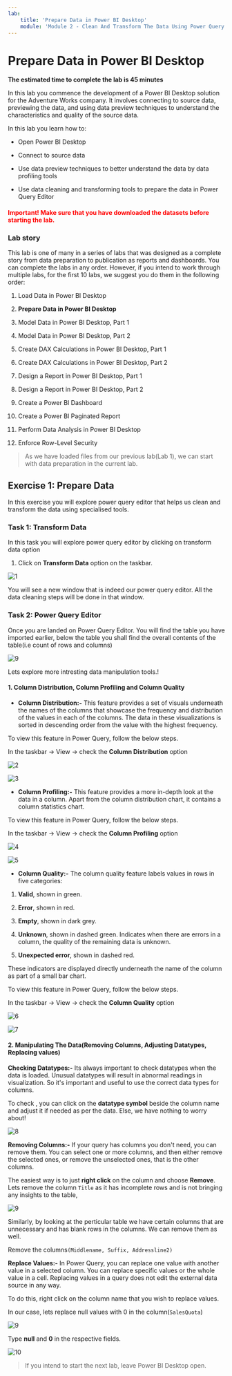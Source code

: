 ```yaml
---
lab:
    title: 'Prepare Data in Power BI Desktop'
    module: 'Module 2 - Clean And Transform The Data Using Power Query Editor In Power BI'
---
```


# **Prepare Data in Power BI Desktop**

**The estimated time to complete the lab is 45 minutes**

In this lab you commence the development of a Power BI Desktop solution for the Adventure Works company. It involves connecting to source data, previewing the data, and using data preview techniques to understand the characteristics and quality of the source data.

In this lab you learn how to:

- Open Power BI Desktop

- Connect to source data

- Use data preview techniques to better understand the data by data profiling tools

- Use data cleaning and transforming tools to prepare the data in Power Query Editor

<h4><span style="color:red;">Important! Make sure that you have downloaded the datasets before starting the lab.</span></h4>


### **Lab story**

This lab is one of many in a series of labs that was designed as a complete story from data preparation to publication as reports and dashboards. You can complete the labs in any order. However, if you intend to work through multiple labs, for the first 10 labs, we suggest you do them in the following order:

1. Load Data in Power BI Desktop

2. **Prepare Data in Power BI Desktop**

3. Model Data in Power BI Desktop, Part 1

4. Model Data in Power BI Desktop, Part 2

5. Create DAX Calculations in Power BI Desktop, Part 1

6. Create DAX Calculations in Power BI Desktop, Part 2

7. Design a Report in Power BI Desktop, Part 1

8. Design a Report in Power BI Desktop, Part 2

9. Create a Power BI Dashboard

10. Create a Power BI Paginated Report

11. Perform Data Analysis in Power BI Desktop

12. Enforce Row-Level Security

> As we have loaded files from our previous lab(Lab 1), we can start with data preparation in the current lab.
## **Exercise 1: Prepare Data**

In this exercise you will explore power query editor that helps us clean and transform the data using specialised tools.

### **Task 1: Transform Data**

In this task you will explore power query editor by clicking on transform data option


1. Click on **Transform Data** option on the taskbar.

 ![1](https://github.com/Neha-Chiluka/power-bi-next-level/blob/master/Images/transformontaskbar.jpg?raw=true "1")

You will see a new window that is indeed our power query editor. All the data cleaning steps will be done in that window.

### **Task 2: Power Query Editor**

Once you are landed on Power Query Editor. You will find the table you have imported earlier, below the table you shall find the overall contents of the table(i.e count of rows and columns)

![9](https://github.com/Neha-Chiluka/power-bi-next-level/blob/master/Images/contentsinthetable.jpg?raw=true "9")

Lets explore more intresting data manipulation tools.!

#### **1. Column Distribution, Column Profiling and Column Quality**

- **Column Distribution:-**
This feature provides a set of visuals underneath the names of the columns that showcase the frequency and distribution of the values in each of the columns. The data in these visualizations is sorted in descending order from the value with the highest frequency.

To view this feature in Power Query, follow the below steps.

In the taskbar -> View -> check the **Column Distribution** option

![2](https://github.com/Neha-Chiluka/power-bi-next-level/blob/master/Images/columndist.jpg?raw=true "2")

![3](https://github.com/Neha-Chiluka/power-bi-next-level/blob/master/Images/understandcolumndist.jpg?raw=true "3")

- **Column Profiling:-**
This feature provides a more in-depth look at the data in a column. Apart from the column distribution chart, it contains a column statistics chart. 

To view this feature in Power Query, follow the below steps.

In the taskbar -> View -> check the **Column Profiling** option

![4](https://github.com/Neha-Chiluka/power-bi-next-level/blob/master/Images/columnprofile.jpg?raw=true "4")

![5](https://github.com/Neha-Chiluka/power-bi-next-level/blob/master/Images/undestandprofiling.jpg?raw=true "5")

- **Column Quality:-**
The column quality feature labels values in rows in five categories:

1. **Valid**, shown in green.

2. **Error**, shown in red.

3. **Empty**, shown in dark grey.

4. **Unknown**, shown in dashed green. Indicates when there are errors in a column, the quality of the remaining data is unknown.

5. **Unexpected error**, shown in dashed red.

These indicators are displayed directly underneath the name of the column as part of a small bar chart.

To view this feature in Power Query, follow the below steps.

In the taskbar -> View -> check the **Column Quality** option

![6](https://github.com/Neha-Chiluka/power-bi-next-level/blob/master/Images/columnquality.jpg?raw=true "6")

![7](https://github.com/Neha-Chiluka/power-bi-next-level/blob/master/Images/uderstandquality.jpg?raw=true "7")



#### 2. Manipulating The Data(Removing Columns, Adjusting Datatypes, Replacing values)

**Checking Datatypes:-**
Its always important to check datatypes when the data is loaded. Unusual datatypes will result in abnormal readings in visualization.
So it's important and useful to use the correct data types for columns.

To check , you can click on the **datatype symbol** beside the column name and adjust it if needed as per the data. Else, we have nothing to worry about!

![8](https://github.com/Neha-Chiluka/power-bi-next-level/blob/master/Images/datatypes.jpg?raw=true "8")


**Removing Columns:-**
If your query has columns you don't need, you can remove them. You can select one or more columns, and then either remove the selected ones, or remove the unselected ones, that is the other columns.

The easiest way is to just **right click** on the column and choose **Remove**. Lets remove the column `Title` as it has incomplete rows and is not bringing any insights to the table,

![9](https://github.com/Neha-Chiluka/power-bi-next-level/blob/master/Images/removecolumn.jpg?raw=true "9")

Similarly, by looking at the perticular table we have certain columns that are unnecessary and has blank rows in the columns. We can remove them as well.

Remove the columns`(Middlename, Suffix, Addressline2)`

**Replace Values:-**
In Power Query, you can replace one value with another value in a selected column. You can replace specific values or the whole value in a cell. Replacing values in a query does not edit the external data source in any way.  

To do this, right click on the column name that you wish to replace values.

In our case, lets replace null values with 0 in the column(`SalesQuota`)

![9](https://github.com/Neha-Chiluka/power-bi-next-level/blob/master/Images/replacevalues.jpg?raw=true "9")


Type **null** and **0** in the respective fields. 

![10](https://github.com/Neha-Chiluka/power-bi-next-level/blob/master/Images/replacenullwith0.jpg?raw=true "10")



> If you intend to start the next lab, leave Power BI Desktop open.
